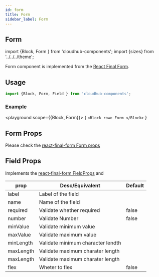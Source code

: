 ```yaml
---
id: form
title: Form
sidebar_label: Form
---
```


## Form


import {Block, Form } from 'cloudhub-components';
import {sizes} from '../../../theme';

Form component is implemented from the [React Final Form](https://github.com/final-form/react-final-form).

## Usage

```js
import {Block, Form, Field } from 'cloudhub-components';
```
### Example

<playground scope={{Block, Form}}>
{
`<Block row>
Form
</Block>`
}
</playground>



## Form Props

Please check the [react-final-form Form props](https://github.com/final-form/react-final-form)


## Field Props

Implements the [react-final-form FieldProps](https://final-form.org/docs/react-final-form/types/FieldProps) and

<Block>
    <table>
        <thead>
            <tr><th>prop</th><th>Desc/Equivalent</th><th>Default</th></tr>
        </thead>
        <tbody>
            <tr><td>label</td><td>Label of the field</td><td></td></tr>
            <tr><td>name</td><td>Name of the field</td><td></td></tr>
            <tr><td>required</td><td>Validate whether required</td><td>false</td></tr>
            <tr><td>number</td><td>Validate Number</td><td>false</td></tr>
            <tr><td>minValue</td><td>Validate minimum value</td><td></td></tr>
            <tr><td>maxValue</td><td>Validate maximum value</td><td></td></tr>
            <tr><td>minLength</td><td>Validate minimum character lendth</td><td></td></tr>
            <tr><td>maxLength</td><td>Validate maximum charater length</td><td></td></tr>
            <tr><td>maxLength</td><td>Validate maximum charater length</td><td></td></tr>
            <tr><td>flex</td><td>Wheter to flex</td><td>false</td></tr>
        </tbody>
    </table>
</Block>